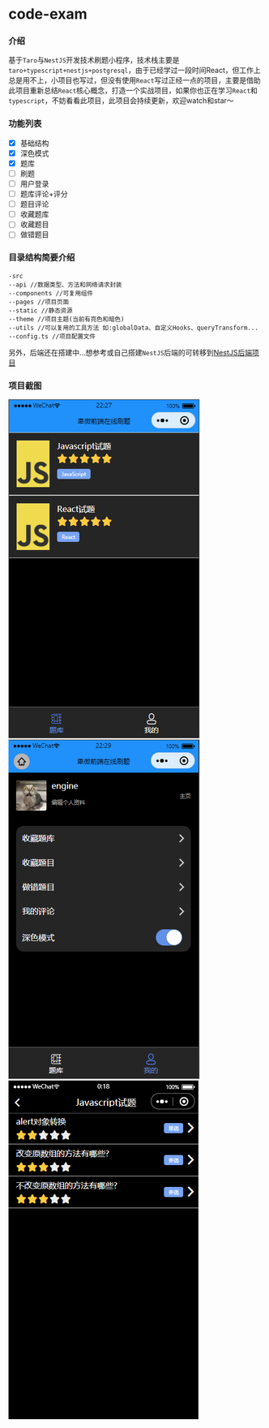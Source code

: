 # code-exam

### 介绍

基于`Taro`与`NestJS`开发技术刷题小程序，技术栈主要是`taro+typescript+nestjs+postgresql`，由于已经学过一段时间React，但工作上总是用不上，小项目也写过，但没有使用`React`写过正经一点的项目，主要是借助此项目重新总结`React`核心概念，打造一个实战项目，如果你也正在学习`React`和`typescript`，不妨看看此项目，此项目会持续更新，欢迎watch和star～

### 功能列表

- [x] 基础结构
- [x] 深色模式
- [x] 题库
- [ ] 刷题
- [ ] 用户登录
- [ ] 题库评论+评分
- [ ] 题目评论
- [ ] 收藏题库
- [ ] 收藏题目
- [ ] 做错题目

### 目录结构简要介绍

```
-src
--api //数据类型、方法和网络请求封装
--components //可复用组件
--pages //项目页面
--static //静态资源
--theme //项目主题(当前有亮色和暗色)
--utils //可以复用的工具方法 如:globalData、自定义Hooks、queryTransform...
--config.ts //项目配置文件
```

另外，后端还在搭建中...想参考或自己搭建`NestJS`后端的可转移到[NestJS后端项目](https://github.com/mozhijiang/code-exam-nest)

### 项目截图

![](https://raw.githubusercontent.com/mozhijiang/static/main/20220830222813.png)![](https://raw.githubusercontent.com/mozhijiang/static/main/20220830223038.png)![](https://raw.githubusercontent.com/mozhijiang/static/main/20220909001839.png)

